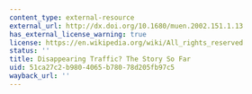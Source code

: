 ```yaml
---
content_type: external-resource
external_url: http://dx.doi.org/10.1680/muen.2002.151.1.13
has_external_license_warning: true
license: https://en.wikipedia.org/wiki/All_rights_reserved
status: ''
title: Disappearing Traffic? The Story So Far
uid: 51ca27c2-b980-4065-b780-78d205fb97c5
wayback_url: ''
---
```

